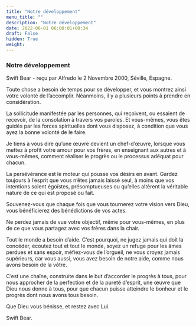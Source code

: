 ```yaml
---
title: "Notre développement"
menu_title: ""
description: "Notre développement"
date: 2022-06-01 06:00:01+00:34
draft: False
hidden: True
weight:
---
```

### Notre développement

Swift Bear - reçu par Alfredo le 2 Novembre 2000, Séville, Espagne.

Toute chose a besoin de temps pour se développer, et vous montrez ainsi votre volonté de l’accomplir. Néanmoins, il y a plusieurs points à prendre en considération.

La sollicitude manifestée par les personnes, qui reçoivent, ou essaient de recevoir, de la consolation à travers vos paroles. Et vous-mêmes, vous êtes guidés par les forces spirituelles dont vous disposez, à condition que vous ayez la bonne volonté de le faire.

Je tiens à vous dire qu’une œuvre devient un chef-d’œuvre, lorsque vous mettez à profit votre amour pour vos frères, en enseignant aux autres et à vous-mêmes, comment réaliser le progrès ou le processus adéquat pour chacun.

La persévérance est le moteur qui pousse vos désirs en avant. Gardez toujours à l’esprit que vous n’êtes jamais laissé seul, à moins que vos intentions soient égoïstes, présomptueuses ou qu’elles altèrent la véritable nature de ce qui est proposé ou fait.

Souvenez-vous que chaque fois que vous tournerez votre vision vers Dieu, vous bénéficierez des bénédictions de vos actes.

Ne perdez jamais de vue votre objectif, même pour vous-mêmes, en plus de ce que vous partagez avec vos frères dans la chair.

Tout le monde a besoin d’aide. C’est pourquoi, ne jugez jamais qui doit la concéder, écoutez tout et tout le monde, soyez un refuge pour les âmes perdues et sans espoir, méfiez-vous de l’orgueil, ne vous croyez jamais supérieurs, car vous aussi, vous avez besoin de notre aide, comme nous avons besoin de la vôtre.

C’est une chaîne, construite dans le but d’accorder le progrès à tous, pour nous approcher de la perfection et de la pureté d’esprit, une œuvre que Dieu nous donne à tous, pour que chacun puisse atteindre le bonheur et le progrès dont nous avons tous besoin.

Que Dieu vous bénisse, et restez avec Lui.

Swift Bear.